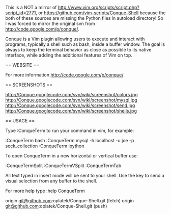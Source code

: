 This is a NOT a mirror of http://www.vim.org/scripts/script.php?script_id=2771,
or https://github.com/vim-scripts/Conque-Shell
because the both of these sources are missing the Python files in autoload directory!
So I was forced to mirror the original svn from http://code.google.com/p/conque/.

Conque is a Vim plugin allowing users to execute and interact with programs, typically a shell such as bash, inside a buffer window. The goal is always to keep the terminal behavior as close as possible to its native interface, while adding the additional features of Vim on top.

== WEBSITE ==

For more information http://code.google.com/p/conque/

== SCREENSHOTS ==

http://Conque.googlecode.com/svn/wiki/screenshot/colors.jpg
http://Conque.googlecode.com/svn/wiki/screenshot/mysql.jpg
http://Conque.googlecode.com/svn/wiki/screenshot/send.jpg
http://Conque.googlecode.com/svn/wiki/screenshot/shells.jpg

== USAGE ==

Type :ConqueTerm <command> to run your command in vim, for example:

:ConqueTerm bash
:ConqueTerm mysql -h localhost -u joe -p sock_collection
:ConqueTerm ipython

To open ConqueTerm in a new horizontal or vertical buffer use:

:ConqueTermSplit <command>
:ConqueTermVSplit <command>
:ConqueTermTab <command>

All text typed in insert mode will be sent to your shell. Use the <F9> key to send a visual selection from any buffer to the shell.

For more help type :help ConqueTerm

origin  git@github.com:oplatek/Conque-Shell.git (fetch)
origin  git@github.com:oplatek/Conque-Shell.git (push)
